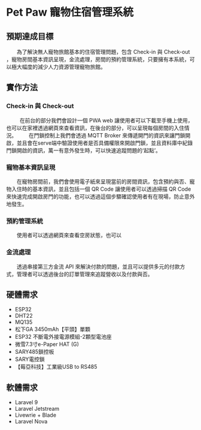# Pet Paw 寵物住宿管理系統
## 預期達成目標
&emsp;&emsp;為了解決無人寵物旅館基本的住宿管理問題，包含 Check-in 與 Check-out ，寵物房間基本資訊呈現，金流處理，房間的預約管理系統，只要擁有本系統，可以極大幅度的減少人力資源管理寵物旅館。
## 實作方法
### Check-in 與 Check-out
 &emsp; &emsp; 在前台的部分我們會設計一個 PWA web 讓使用者可以下載至手機上使用，也可以在家裡透過網頁來查看資訊，在後台的部分，可以呈現每個房間的入住情況。
&emsp;&emsp;在門鎖控制上我們會透過 MQTT Broker 來傳遞開門的資訊來讓門鎖開啟，並且會在serve端中驗證使用者是否具備權限來開啟門鎖，並且資料庫中紀錄門鎖開啟的資訊，萬一有意外發生時，可以快速追蹤問題的‘起點’。
### 寵物基本資訊呈現
&emsp;&emsp;在寵物房間前，我們會使用電子紙來呈現當前的房間資訊，包含預約與否、寵物入住時的基本資訊，並且包括一個 QR Code 讓使用者可以透過掃描 QR Code 來快速完成開啟房門的功能，也可以透過這個步驟確認使用者有在現場，防止意外地發生。
### 預約管理系統
&emsp;&emsp;使用者可以透過網頁來查看空房狀態，也可以
### 金流處理
&emsp;&emsp;透過串接第三方金流 API 來解決付款的問題，並且可以提供多元的付款方式，管理者可以透過後台的訂單管理來追蹤營收以及付款與否。

## 硬體需求

- ESP32
- DHT22
- MQ135
- 松下GA 3450mAh【平頭】單顆
- ESP32 不斷電外接電源模組-2顆型電池座
- 微雪7.3寸e-Paper HAT (G)
- SARY485鎖控板
- SARY電控鎖
- 【莓亞科技】工業級USB to RS485
## 軟體需求
- Laravel 9
- Laravel Jetstream
- Livewrie + Blade
- Laravel Nova


